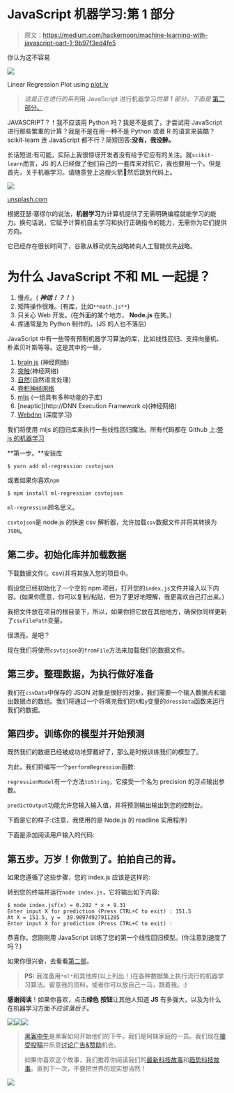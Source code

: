 # JavaScript 机器学习:第 1 部分

> 原文：<https://medium.com/hackernoon/machine-learning-with-javascript-part-1-9b97f3ed4fe5>

你认为这不容易

![](img/6e3907f07ed3a57c8b64dc8976193f87.png)

Linear Regression Plot using [plot.ly](http://plot.ly)

> *这是正在进行的系列*用 JavaScript 进行机器学习*的第 1 部分。下面是* [第二部分。](https://hackernoon.com/machine-learning-with-javascript-part-2-da994c17d483)

JAVASCRIPT？！我不应该用 Python 吗？我是不是疯了，才尝试用 JavaScript 进行那些繁重的计算？我是不是在用一种不是 Python 或者 R 的语言来装酷？scikit-learn 连 JavaScript 都不行？简短回答:**没有，我没醉。**

长话短说:有可能，实际上我很惊讶开发者没有给予它应有的关注。就`scikit-learn`而言，JS 的人已经做了他们自己的一套库来对抗它，我也要用一个。但是首先，关于机器学习。请随意登上这艘火箭🚀然后跳到代码上。

![](img/d40039ba40c17de7db65f6fe4b1011f8.png)

[unsplash.com](http://unsplash.com)

根据亚瑟·塞缪尔的说法，**机器学习**为计算机提供了无需明确编程就能学习的能力。换句话说，它赋予计算机自主学习和执行正确指令的能力，无需你为它们提供方向。

它已经存在很长时间了，谷歌从移动优先战略转向人工智能优先战略。

# 为什么 JavaScript 不和 ML 一起提？

1.  慢点。( ***神话！？！*** )
2.  矩阵操作很难。(有库，比如`**math.js**`)
3.  只关心 Web 开发。(在外面的某个地方， **Node.js** 在笑。)
4.  库通常是为 Python 制作的。(JS 的人也不落后)

JavaScript 中有一些带有预制机器学习算法的库，比如线性回归、支持向量机、朴素贝叶斯等等。这是其中的一些，

1.  [brain.js](https://github.com/harthur-org/brain.js) (神经网络)
2.  [突触](https://github.com/cazala/synaptic)(神经网络)
3.  [自然](https://github.com/NaturalNode/natural)(自然语言处理)
4.  [卷积神经网络](http://cs.stanford.edu/people/karpathy/convnetjs/)
5.  [mljs](https://github.com/mljs) (一组具有多种功能的子库)
6.  [neaptic](http://DNN Execution Framework o)(神经网络)
7.  [Webdnn](https://github.com/mil-tokyo/webdnn) (深度学习)

我们将使用 mljs 的回归库来执行一些线性回归魔法。所有代码都在 Github 上:[带 js 的机器学习](https://github.com/abhisheksoni27/machine-learning-with-js)

**第一步。**安装库

```
$ yarn add ml-regression csvtojson
```

或者如果你喜欢`npm`

```
$ npm install ml-regression csvtojson
```

`ml-regression`顾名思义。

`csvtojson`是 node.js 的快速 csv 解析器，允许加载`csv`数据文件并将其转换为`JSON`。

## 第二步。初始化库并加载数据

下载数据文件(。csv)并将其放入您的项目中。

假设您已经初始化了一个空的 npm 项目，打开您的`index.js`文件并输入以下内容。(如果你愿意，你可以复制/粘贴，但为了更好地理解，我更喜欢自己打出来。)

我把文件放在项目的根目录下，所以，如果你把它放在其他地方，确保你同样更新了`csvFilePath`变量。

很漂亮，是吧？

现在我们将使用`csvtojson`的`fromFile`方法来加载我们的数据文件。

## 第三步。整理数据，为执行做好准备

我们在`csvData`中保存的 JSON 对象是很好的对象，我们需要一个输入数据点和输出数据点的数组。我们将通过一个将填充我们的`X`和`y`变量的`dressData`函数来运行我们的数据。

## 第四步。训练你的模型并开始预测

既然我们的数据已经被成功地穿戴好了，那么是时候训练我们的模型了。

为此，我们将编写一个`performRegression`函数:

`regressionModel`有一个方法`toString`，它接受一个名为 precision 的浮点输出参数。

`predictOutput`功能允许您输入输入值，并将预测输出输出到您的控制台。

下面是它的样子:(注意，我使用的是 Node.js 的 readline 实用程序)

下面是添加阅读用户输入的代码:

## 第五步。万岁！你做到了。拍拍自己的背。

如果您遵循了这些步骤，您的 index.js 应该是这样的:

转到您的终端并运行`node index.js`，它将输出如下内容:

```
$ node index.jsf(x) = 0.202 * x + 9.31
Enter input X for prediction (Press CTRL+C to exit) : 151.5
At X = 151.5, y =  39.98974927911285
Enter input X for prediction (Press CTRL+C to exit) :
```

恭喜你。您刚刚用 JavaScript 训练了您的第一个线性回归模型。(你注意到速度了吗？)

如果你很兴奋，去看看[第二部](https://hackernoon.com/machine-learning-with-javascript-part-2-da994c17d483)。

> **PS:** 我准备用`*ml*`和其他库(以上列出！)在各种数据集上执行流行的机器学习算法。留意我的资料，或者你可以放自己一马，跟着我。:)

**感谢阅读**！如果你喜欢，点击**绿色** **按钮**让其他人知道 **JS** 有多强大，以及为什么在机器学习方面*不应该落后于*。

[![](img/50ef4044ecd4e250b5d50f368b775d38.png)](http://bit.ly/HackernoonFB)[![](img/979d9a46439d5aebbdcdca574e21dc81.png)](https://goo.gl/k7XYbx)[![](img/2930ba6bd2c12218fdbbf7e02c8746ff.png)](https://goo.gl/4ofytp)

> [黑客中午](http://bit.ly/Hackernoon)是黑客如何开始他们的下午。我们是阿妹家庭的一员。我们现在[接受投稿](http://bit.ly/hackernoonsubmission)并乐意[讨论广告&赞助](mailto:partners@amipublications.com)机会。
> 
> 如果你喜欢这个故事，我们推荐你阅读我们的[最新科技故事](http://bit.ly/hackernoonlatestt)和[趋势科技故事](https://hackernoon.com/trending)。直到下一次，不要把世界的现实想当然！

![](img/be0ca55ba73a573dce11effb2ee80d56.png)